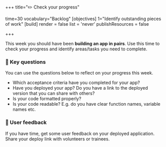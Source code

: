 +++
title="✏️ Check your progress"

time=30
vocabulary="Backlog"
[objectives]
    1="Identify outstanding pieces of work"
[build]
  render = false
  list = 'never'
  publishResources = false

+++

This week you should have been **building an app in pairs**.
Use this time to check your progress and identify areas/tasks you need to complete.

### 🔑 Key questions

You can use the questions below to reflect on your progress this week.

- Which acceptance criteria have you completed for your app?
- Have you deployed your app? Do you have a link to the deployed version that you can share with others?
- Is your code formatted properly?
- Is your code readable? E.g. do you have clear function names, variable names etc.

### 📝 User feedback

If you have time, get some user feedback on your deployed application. Share your deploy link with volunteers or trainees.
